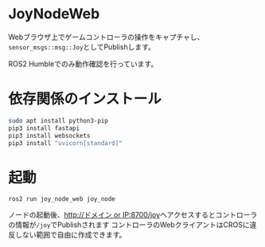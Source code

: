 # JoyNodeWeb
Webブラウザ上でゲームコントローラの操作をキャプチャし、`sensor_msgs::msg::Joy`としてPublishします。

ROS2 Humbleでのみ動作確認を行っています。

# 依存関係のインストール
```bash
sudo apt install python3-pip
pip3 install fastapi
pip3 install websockets
pip3 install "uvicorn[standard]"
```

# 起動
```
ros2 run joy_node_web joy_node
```
ノードの起動後、[http://ドメイン or IP:8700/joy](http://127.0.0.1:8700/joy)へアクセスするとコントローラの情報が`/joy`でPublishされます
コントローラのWebクライアントはCROSに違反しない範囲で自由に作成できます。